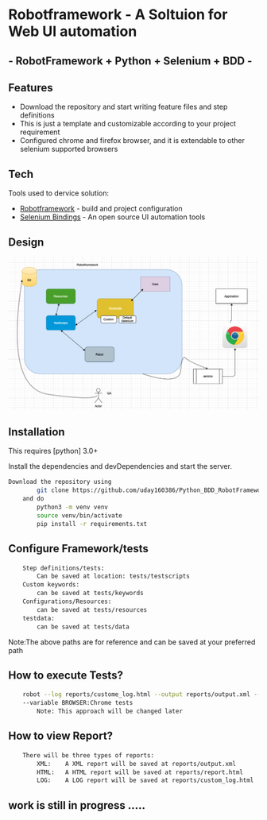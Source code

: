 # Robotframework - A Soltuion for Web UI automation
## - RobotFramework + Python + Selenium + BDD -
## Features

- Download the repository and start writing feature files and step definitions
- This is just a template and customizable according to your project requirement
- Configured chrome and firefox browser, and it is extendable to other selenium supported browsers

## Tech

Tools used to dervice solution:

- [Robotframework] - build and project configuration
- [Selenium Bindings] - An open source UI automation tools

## Design

![picture](design/Design.png)
## Installation

This requires [python] 3.0+

Install the dependencies and devDependencies and start the server.

```sh
Download the repository using
        git clone https://github.com/uday160386/Python_BDD_RobotFramework_Selneium_boiler_plate.git
    and do
        python3 -m venv venv
        source venv/bin/activate
        pip install -r requirements.txt
```

## Configure Framework/tests
```sh
    Step definitions/tests: 
        Can be saved at location: tests/testscripts
    Custom keywords: 
        can be saved at tests/keywords
    Configurations/Resources:
        can be saved at tests/resources
    testdata: 
        can be saved at tests/data
```
Note:The above paths are for reference and can be saved at your preferred path
## How to execute Tests?
```sh
    robot --log reports/custome_log.html --output reports/output.xml --report reports/report.html 
    --variable BROWSER:Chrome tests 
        Note: This approach will be changed later
```

## How to view Report?
```sh
    There will be three types of reports:
        XML:    A XML report will be saved at reports/output.xml
        HTML:   A HTML report will be saved at reports/report.html
        LOG:    A LOG report will be saved at reports/custom_log.html
```

## work is still in progress .....

[//]: # (These are reference links used in the body of this note and get stripped out when the markdown processor does its job. There is no need to format nicely because it shouldn't be seen. Thanks SO - http://stackoverflow.com/questions/4823468/store-comments-in-markdown-syntax)

[RobotFramework]: <https://robotframework.org/>
[Selenium Bindings]: <https://robotframework.org/SeleniumLibrary/SeleniumLibrary.html>
